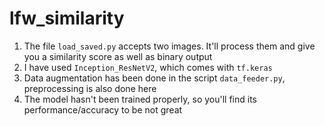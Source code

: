 # lfw_similarity
1. The file `load_saved.py` accepts two images. It'll process them and give you a similarity score as well as binary output
2. I have used `Inception_ResNetV2`, which comes with `tf.keras`
3. Data augmentation has been done in the script `data_feeder.py`, preprocessing is also done here
4. The model hasn't been trained properly, so you'll find its performance/accuracy to be not great
